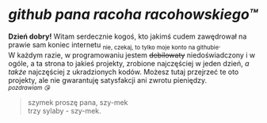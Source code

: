 # *github pana racoha racohowskiego™*
**Dzień dobry!**
Witam serdecznie kogoś, kto jakimś cudem zawędrował na prawie sam koniec internetu <sub>nie, czekaj, to tylko moje konto na githubie</sub>.\
W każdym razie, w programowaniu jestem ~~debilowaty~~ niedoświadczony i w ogóle, a ta strona to jakieś projekty, zrobione najczęściej w jeden dzień, *a także* najczęściej z ukradzionych kodów.
Możesz tutaj przejrzeć te oto projekty, ale nie gwarantuję satysfakcji ani zwrotu pieniędzy.\
<sup>*pozdrawiam 😘*</sup>
>szymek proszę pana, szy-mek\
>trzy sylaby - szy-mek.
